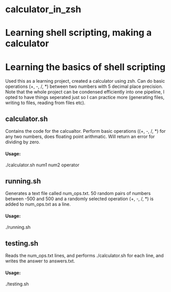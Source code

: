 # calculator_in_zsh
Learning shell scripting, making a calculator
=======
# Learning the basics of shell scripting

Used this as a learning project, created a calculator using zsh. Can do basic operations (+, -, /, *) between two numbers with 5 decimal place precision. Note that the whole project can be condensed efficiently into one pipeline, I opted to have things seperated just so I can practice more (generating files, writing to files, reading from files etc).

## calculator.sh
Contains the code for the calcualtor. Perform basic operations ((+, -, /, *) for any two numbers, does floating point arithmatic. Will return an error for dividing by zero. 

#### Usage:
./calculator.sh num1 num2 operator

## running.sh
Generates a text file called num_ops.txt. 50 random pairs of numbers between -500 and 500 and a randomly selected operation (+, -, /, *) is added to num_ops.txt as a line.

#### Usage:
./running.sh

## testing.sh
Reads the num_ops.txt lines, and performs ./calculator.sh for each line, and writes the answer to answers.txt.

#### Usage:
./testing.sh
